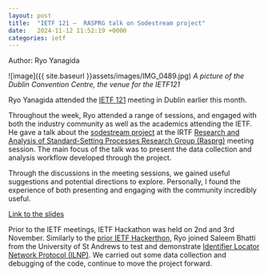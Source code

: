```yaml
---
layout: post
title:  "IETF 121 —  RASPRG talk on Sodestream project"
date:   2024-11-12 11:52:19 +0000
categories: ietf
---
```

Author: Ryo Yanagida

![image]({{ site.baseurl }}assets/images/IMG_0489.jpg)
*A picture of the Dublin Convention Centre, the venue for the IETF121*

Ryo Yanagida attended the [IETF 121](https://datatracker.ietf.org/meeting/121/proceedings)
meeting in Dublin earlier this month.

Throughout the week, Ryo attended a range of sessions, and engaged with both 
the industry community as well as the academics attending the IETF. 
He gave a talk about the [sodestream project](https://sodestream.github.io) at the IRTF [Research and Analysis 
of Standard-Setting Processes Research Group (Rasprg)](https://datatracker.ietf.org/group/rasprg/about/) meeting session.
The main focus of the talk was to present the data collection and analysis workflow 
developed through the project. 

Through the discussions in the meeting sessions, we gained useful suggestions and 
potential directions to explore. Personally, I found the experience of both 
presenting and engaging with the community incredibly useful. 

[Link to the slides](https://datatracker.ietf.org/meeting/121/materials/slides-121-rasprg-sodestream-tools-exploring-the-standards-development-process-through-analysing-open-data-00)

Prior to the IETF meetings, IETF Hackathon was held on 2nd and 3rd November. 
Similarly to the [prior IETF Hackerthon](https://ilnp.cs.st-andrews.ac.uk//freebsd/20231105-ietf118_hackathon/), Ryo joined Saleem Bhatti from 
the University of St Andrews to test and demonstrate [Identifier Locator Network Protocol (ILNP)](https://ilnp.cs.st-andrews.ac.uk//). 
We carried out some data collection and debugging of the code, continue to move the project forward. 

